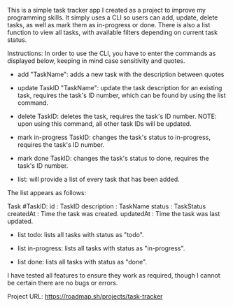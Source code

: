 This is a simple task tracker app I created as a project to improve my programming skills. It simply uses a CLI so users can add, update, delete tasks, as well as mark them as in-progress or done. 
There is also a list function to view all tasks, with available filters depending on current task status.

Instructions:
In order to use the CLI, you have to enter the commands as displayed below, keeping in mind case sensitivity and quotes.

- add "TaskName": adds a new task with the description between quotes

- update TaskID "TaskName": update the task description for an existing task, requires the task's ID number, which can be found by using the list command.

- delete TaskID: deletes the task, requires the task's ID number. NOTE: upon using this command, all other task IDs will be updated.

- mark in-progress TaskID: changes the task's status to in-progress, requires the task's ID number.

- mark done TaskID: changes the task's status to done, requires the task's ID number.

- list: will provide a list of every task that has been added.

 The list appears as follows:

 Task #TaskID:
 id : TaskID
 description : TaskName
 status : TaskStatus
 createdAt : Time the task was created.
 updatedAt : Time the task was last updated.

- list todo: lists all tasks with status as "todo".

- list in-progress: lists all tasks with status as "in-progress".

- list done: lists all tasks with status as "done".

I have tested all features to ensure they work as required, though I cannot be certain there are no bugs or errors.

Project URL: https://roadmap.sh/projects/task-tracker
